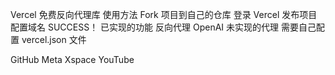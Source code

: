 Vercel 免费反向代理库
使用方法
Fork 项目到自己的仓库
登录 Vercel
发布项目
配置域名
SUCCESS！
已实现的功能
反向代理 OpenAI
未实现的代理
需要自己配置 vercel.json 文件

GitHub
Meta
Xspace
YouTube
